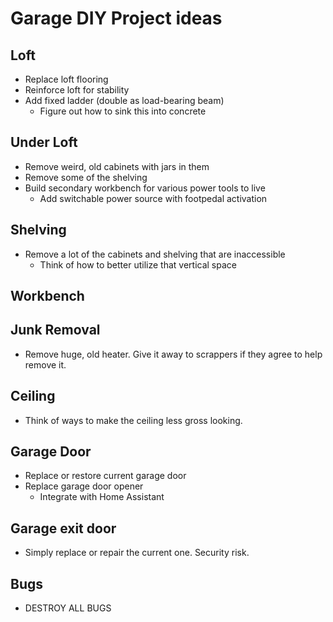 # Garage DIY Project ideas

Loft
-----
- Replace loft flooring
- Reinforce loft for stability
- Add fixed ladder (double as load-bearing beam)
  - Figure out how to sink this into concrete


Under Loft
----------
- Remove weird, old cabinets with jars in them
- Remove some of the shelving
- Build secondary workbench for various power tools to live
  - Add switchable power source with footpedal activation


Shelving
---------
- Remove a lot of the cabinets and shelving that are inaccessible
  - Think of how to better utilize that vertical space


Workbench
---------



Junk Removal
-------------
- Remove huge, old heater. Give it away to scrappers if they agree to help remove it.



Ceiling
--------
- Think of ways to make the ceiling less gross looking.


Garage Door
------------
- Replace or restore current garage door
- Replace garage door opener
  - Integrate with Home Assistant


Garage exit door
-----------------
- Simply replace or repair the current one. Security risk.


Bugs
-----
- DESTROY ALL BUGS